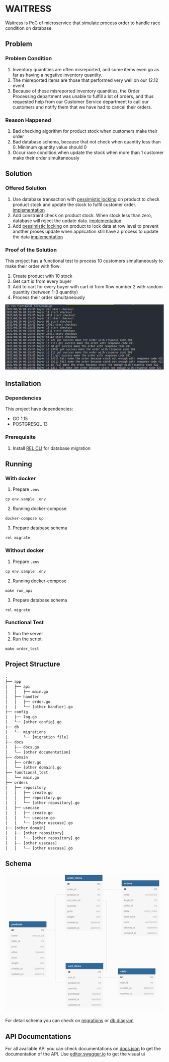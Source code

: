 # WAITRESS

Waitress is PoC of microservice that simulate process order to handle race condition on database

## Problem

### Problem Condition

1. Inventory quantities are often misreported, and some items even go as far as having a negative inventory quantity.
2. The misreported items are those that performed very well on our 12.12 event.
3. Because of these misreported inventory quantities, the Order Processing department was unable to fulfill a lot of orders, and thus
requested help from our Customer Service department to call our customers and notify them that we have had to cancel their orders.

### Reason Happened

1. Bad checking algorithm for product stock when customers make their order
2. Bad database schema, because that not check when quantity less than 0. Minimum quantity value should 0
3. Occur race condition when update the stock when more than 1 customer make their order simultaneously

## Solution

### Offered Solution

1. Use database transaction with [pessimistic locking](https://stackoverflow.com/questions/129329/optimistic-vs-pessimistic-locking) on product to check product stock and update the stock to fulfil customer order. [implementation](./orders/repository/create.go#L22-L63)
2. Add constraint check on product stock. When stock less than zero, database will reject the update data. [implementation](./db/migrations/20210815104500_create_orders.go#L19)
3. Add [pessimistic locking](https://stackoverflow.com/questions/129329/optimistic-vs-pessimistic-locking) on product to lock data at row level to prevent another proses update when application still have a process to update the data [implementation](./orders/repository/create.go#L36)

### Proof of the Solution

This project has a functional test to process 10 customers simultaneously to make their order with flow:
1. Create product with 10 stock
2. Get cart id from every buyer
3. Add to cart for every buyer with cart id from flow number 2 with random quantity (between 1-3 quantity)
4. Process their order simultaneously

![Log process](./docs/images/log-functional-test.png)

## Installation

### Dependencies

This project have dependencies:
- GO 1.15
- POSTGRESQL 13

### Prerequisite

1. Install [REL CLI](https://go-rel.github.io/migration/#running-migration) for database migration

## Running

### With docker

1. Prepare `.env`
```
cp env.sample .env
```
2. Running docker-compose
```
docker-compose up
```
3. Prepare database schema
```
rel migrate
```
### Without docker

1. Prepare `.env`
```
cp env.sample .env
```
2. Running docker-compose
```
make run_api
```
3. Prepare database schema
```
rel migrate
```

### Functional Test
1. Run the server
2. Run the script
```
make order_test
```

## Project Structure

```
.
├── app
|   ├── api
│   │   ├── main.go
│   ├── handler
│   │   ├── order.go
│   │   └── [other handler].go
├── config
│   ├── log.go
│   └── [other config].go
├── db
│   └── migrations
│       └── [migration file]
├── docs
│   ├── docs.go
│   └── [other documentation]
├── domain
│   ├── order.go
│   └── [other domain].go
├── functional_test
│   └── main.go
├── orders
|   ├── repository
│   │   ├── create.go
│   │   ├── repository.go
│   │   └── [other repository].go
│   ├── usecase
│   │   ├── create.go
│   │   └── usecase.go
│   │   └── [other usecase].go
├── [other domain]
|   ├── [other repository]
│   │   └── [other repository].go
│   ├── [other usecase]
│   │   └── [other usecase].go
```

## Schema

![db schema](./docs/images/schema.png)

For detail schema you can check on [migrations](./db/migrations) or [db diagram](https://dbdiagram.io/d/611665df2ecb310fc3ca64ee)

## API Documentations

For all available API you can check documentations on [docs.json](./docs/docs.json) to get the documentation of the API. Use [editor.swagger.io](https://editor.swagger.io/) to get the visual ui
